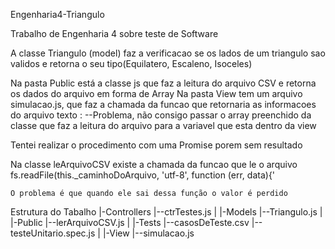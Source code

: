 Engenharia4-Triangulo

Trabalho de Engenharia 4 sobre teste de Software

A classe Triangulo (model) faz a verificacao se os lados de um triangulo sao validos e retorna o seu tipo(Equilatero, Escaleno, Isoceles)

Na pasta Public está a classe js que faz a leitura do arquivo CSV e retorna os dados do arquivo em forma de Array
Na pasta View tem um arquivo simulacao.js, que faz a chamada da funcao que retornaria as informacoes do arquivo texto :
    --Problema, não consigo passar o array preenchido da classe que faz a leitura do arquivo para a variavel que esta dentro da view

Tentei realizar o procedimento com uma Promise porem sem resultado

Na classe leArquivoCSV existe a chamada da funcao que le o arquivo  
    fs.readFile(this._caminhoDoArquivo, 'utf-8', function (err, data){'
    
    O problema é que quando ele sai dessa função o valor é perdido 
    


Estrutura do Tabalho
|-Controllers
|--ctrTestes.js
|
|-Models
|--Triangulo.js
|
|-Public
|--lerArquivoCSV.js
|
|-Tests
|--casosDeTeste.csv
|--testeUnitario.spec.js
|
|-View
|--simulacao.js
